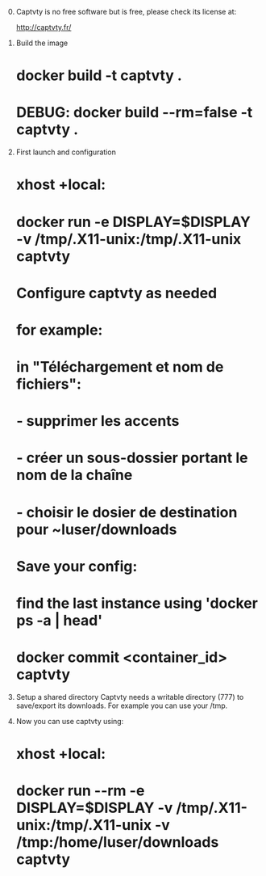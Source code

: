 0) Captvty is no free software but is free, please check its license at:

	http://captvty.fr/

1) Build the image

	# docker build -t captvty .
	# DEBUG: docker build --rm=false -t captvty .

2) First launch and configuration

	# xhost +local:
	# docker run -e DISPLAY=$DISPLAY -v /tmp/.X11-unix:/tmp/.X11-unix captvty

	#
	# Configure captvty as needed
	# for example:
	# in "Téléchargement et nom de fichiers":
	#	- supprimer les accents
	#	- créer un sous-dossier portant le nom de la chaîne
	#	- choisir le dosier de destination pour ~luser/downloads
	#
	# Save your config:
	# find the last instance using 'docker ps -a | head'
	# docker commit <container_id> captvty

4) Setup a shared directory
Captvty needs a writable directory (777) to save/export its downloads.
For example you can use your /tmp.

4) Now you can use captvty using:

	# xhost +local:
	# docker run --rm -e DISPLAY=$DISPLAY -v /tmp/.X11-unix:/tmp/.X11-unix -v /tmp:/home/luser/downloads captvty




